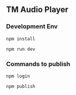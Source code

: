## TM Audio Player

### Development Env
`npm install`

`npm run dev`

### Commands to publish
`npm login`

`npm publish`